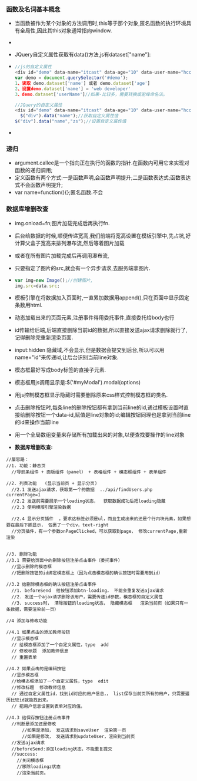### 函数及名词基本概念

+ 当函数被作为某个对象的方法调用时,this等于那个对象,匿名函数的执行环境具有全局性,因此其this对象通常指向window.

+ ​

+ JQuery自定义属性获取有data()方法,js有dataset["name"]:

+ ```javascript
  //js的自定义属性
  <div id="demo" data-name="itcast" data-age="10" data-user-name="hcc">
  var demo = document.querySelector('#demo');
  1、读取 demo.dataset['name'] 或者 demo.dataset['age']
  2、设置demo.dataset['name'] = 'web developer'
  3、demo.dataset['userName']//如果-比较多，需要转换成驼峰命名法。

  //JQuery的自定义属性
  <div id="demo" data-name="itcast" data-age="10" data-user-name="hcc">
    $("div").data("name");//获取自定义属性值
  $("div").data("name","zs");//设置自定义属性值
  ```

+ ​




### 递归

+ argument.callee是一个指向正在执行的函数的指针.在函数内可用它来实现对函数的递归调用;
+ 定义函数有两个方式:一是函数声明,会函数声明提升;二是函数表达式;函数表达式不会函数声明提升;
+ var name=function(){};匿名函数.不会


### 数据库增删改查

+ img.onload=fn;图片加载完成后再执行fn.

+ 后台给数据的时候,顺便传递宽高,我们前端将宽高设置在模板引擎中,先占坑,好计算父盒子宽高来排列瀑布流,然后等着图片加载

+ 或者在所有图片加载完成后再调用瀑布流,

+ 只要指定了图片的src,就会有一个异步请求,去服务端拿图片.

+ ```javascript
  var img=new Image();//创建图片,
  img.src=data.src;

  ```

+ 模板引擎在将数据加入页面时,一直累加数据用append(),只在页面中显示固定条数用html.

+ 动态加载出来的页面元素,注册事件得用委托事件,直接委托给body也行

+ id传输给后端,后端直接删除当前id的数据,所以直接发送ajax请求删除就行了,记得删除完重新渲染页面.

+ input:hidden  隐藏域,不会显示,但是数据会提交到后台,所以可以用name="id"来传递id,让后台识别当前line对象.

+ 模态框最好写成body标签的直接子元素.

+ 模态框用js调用显示是:$('#myModal').modal(options)

+ 用js控制模态框显示隐藏时需要删除原来css样式控制模态框的类名.

+ 点击删除按钮时,每条line的删除按钮都有拿到当前line的id,通过模板设置时直接给删除按钮一个data-id,赋值是line对象的id;编辑按钮同理也是拿到当前line的id来操作当前line

+ 用一个全局数组变量来存储所有加载出来的对象,以便查找要操作的line对象

+ **数据库增删改查:**

```
//屡思路：
//1. 功能：静态页
  //导航条组件 + 面板组件（panel） + 表格组件 + 模态框组件 + 表单组件

//2. 列表功能   (显示当前页 + 显示分页)
  //2.1 发送ajax请求，获取第一个的数据  ../api/findUsers.php  currentPage=1
  //2.2 发送前需要展示一个loading状态，  获取数据成功后把loading隐藏
  //2.3 使用模版引擎渲染数据

  //2.4 显示分页插件  ，要求这标签必须是ul，而且生成出来的还是个行内块元素，如果想要在最后下脚显示， 包裹了一个div，text-right
  //分页插件，有一个参数onPageClicked，可以获取到page， 修改currentPage,重新渲染


//3. 删除功能
//3.1 需要给页面中的删除按钮注册点击事件（委托事件）
  //显示删除的模态框
  //把删除按钮的id绑定模态框上（因为点击模态框的确认按钮时需要用到id）

//3.2 给删除模态框的确认按钮注册点击事件
  //1. beforeSend  给按钮添加btn-loading， 不能会重复发送ajax请求
  //2. 发送一个ajax请求删除该用户，需要传递id参数，模态框的自定义属性
  //3. success时， 清除按钮的loading状态， 隐藏模态框   渲染当前页（如果只有一条数据，需要渲染前一页）

//4 添加与修改功能

//4.1 如果点击的添加教师按钮
  //显示模态框
  // 给模态框添加了一个自定义属性，type  add
  // 修改标题  添加教师信息
  // 重置表单

//4.2 如果点击的是编辑按钮
  //显示模态框
  //给模态框添加了一个自定义属性，type  edit
  //修改标题  修改教师信息
  // 通过自定义属性id，找到id对应的用户信息，， list保存当前页所有的用户，只需要遍历比较id就能找出来。
  // 把用户信息设置到表单对应的值。

//4.3 给保存按钮注册点击事件
  //判断是添加还是修改
      //如果是添加， 发送请求到saveUser  渲染第一页
      //如果是修改， 发送请求到updateUser，渲染到当前页
  //发送ajax请求
  //beforeSend:添加loading状态，不能重复提交
  //success:
    //关闭模态框
    //移除loadingz状态
    //渲染当前页。
```
